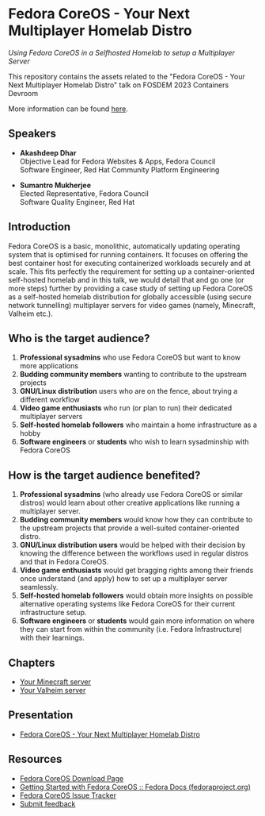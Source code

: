 # Fedora CoreOS - Your Next Multiplayer Homelab Distro
*Using Fedora CoreOS in a Selfhosted Homelab to setup a Multiplayer Server*

This repository contains the assets related to the "Fedora CoreOS - Your Next 
Multiplayer Homelab Distro" talk on FOSDEM 2023 Containers Devroom

More information can be found [here](https://fosdem.org/2023/schedule/event/container_fedora_coreos/).

## Speakers

* **Akashdeep Dhar**  
  Objective Lead for Fedora Websites & Apps, Fedora Council  
  Software Engineer, Red Hat Community Platform Engineering  

* **Sumantro Mukherjee**  
  Elected Representative, Fedora Council  
  Software Quality Engineer, Red Hat  

## Introduction

Fedora CoreOS is a basic, monolithic, automatically updating operating system 
that is optimised for running containers. It focuses on offering the best 
container host for executing containerized workloads securely and at scale. 
This fits perfectly the requirement for setting up a container-oriented 
self-hosted homelab and in this talk, we would detail that and go one (or more 
steps) further by providing a case study of setting up Fedora CoreOS as a 
self-hosted homelab distribution for globally accessible (using secure network 
tunnelling) multiplayer servers for video games (namely, Minecraft, Valheim 
etc.).

## Who is the target audience?

1. **Professional sysadmins** who use Fedora CoreOS but want to know more 
   applications
2. **Budding community members** wanting to contribute to the upstream projects
3. **GNU/Linux distribution** users who are on the fence, about trying a 
   different workflow
4. **Video game enthusiasts** who run (or plan to run) their dedicated 
   multiplayer servers
5. **Self-hosted homelab followers** who maintain a home infrastructure as a 
   hobby
6. **Software engineers** or **students** who wish to learn sysadminship with 
   Fedora CoreOS

## How is the target audience benefited?

1. **Professional sysadmins** (who already use Fedora CoreOS or similar 
   distros) would learn about other creative applications like running a 
   multiplayer server.
2. **Budding community members** would know how they can contribute to the 
   upstream projects that provide a well-suited container-oriented distro.
3. **GNU/Linux distribution users** would be helped with their decision by 
   knowing the difference between the workflows used in regular distros and 
   that in Fedora CoreOS.
4. **Video game enthusiasts** would get bragging rights among their friends 
   once understand (and apply) how to set up a multiplayer server seamlessly.
5. **Self-hosted homelab followers** would obtain more insights on possible 
   alternative operating systems like Fedora CoreOS for their current 
   infrastructure setup.
6. **Software engineers** or **students** would gain more information on where 
   they can start from within the community (i.e. Fedora Infrastructure) with 
   their learnings.

## Chapters

* [Your Minecraft server](https://github.com/t0xic0der/fcos-workshop-fosdemcd-2023/blob/main/fcosmine/README.md)
* [Your Valheim server](https://github.com/t0xic0der/fcos-workshop-fosdemcd-2023/blob/main/fcosheim/README.md)

## Presentation

* [Fedora CoreOS - Your Next Multiplayer Homelab Distro](https://raw.githubusercontent.com/t0xic0der/fcos-workshop-fosdemcd-2023/main/deck/fcos-workshop-fosdemcd-2023.pdf)

## Resources

* [Fedora CoreOS Download Page](https://getfedora.org/en/coreos)
* [Getting Started with Fedora CoreOS :: Fedora Docs (fedoraproject.org)](https://docs.fedoraproject.org/en-US/fedora-coreos/getting-started/)
* [Fedora CoreOS Issue Tracker](https://github.com/coreos/fedora-coreos-tracker)
* [Submit feedback](https://submission.fosdem.org/feedback/14031.php)

